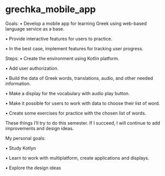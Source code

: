 # grechka_mobile_app
Goals:
  •	Develop a mobile app for learning Greek using web-based language service as a base.
  
  •	Provide interactive features for users to practice.
  
  •	In the best case, implement features for tracking user progress.


Steps:
  •	Create the environment using Kotlin platform.
  
  •	Add user authorization.
  
  •	Build the data of Greek words, translations, audio, and other needed information.
  
  •	Make a display for the vocabulary with audio play button.
  
  •	Make it possible for users to work with data to choose their list of word.
  
  •	Create some exercises for practice with the chosen list of words.

These things I’ll try to do this semester. If I succeed, I will continue to add improvements and design ideas.

My personal goals:

  •	Study Kotlyn
  
  •	Learn to work with multiplatform, create applications and displays.
  
  •	Explore the design ideas


